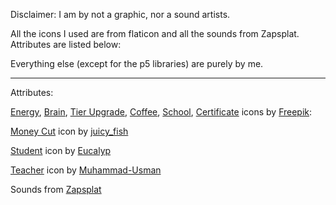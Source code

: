 Disclaimer:
I am by not a graphic, nor a sound artists.

All the icons I used are from flaticon and all the sounds from Zapsplat. 
Attributes are listed below:

Everything else (except for the p5 libraries) are purely by me.

---

Attributes:

[Energy](https://www.flaticon.com/free-icon/renewable-energy_1015595?term=energy&page=1&position=1&origin=style&related_id=1015595), [Brain](https://www.flaticon.com/free-icon/knowledge_3930343?term=knowledge&page=1&position=7&origin=search&related_id=3930343), [Tier Upgrade](https://www.flaticon.com/free-icon/upgrade_5207456?term=upgrade&page=1&position=18&origin=search&related_id=5207456), [Coffee](https://www.flaticon.com/free-icon/coffee-cup_751621?term=coffee&page=1&position=1&page=1&position=1&related_id=751621&origin=search), [School](https://www.flaticon.com/free-icon/school_2602412?term=school&page=1&position=4&page=1&position=4&related_id=2602412&origin=search), [Certificate](https://www.flaticon.com/free-icon/certificate_830855?term=degree&related_id=830855) icons by [Freepik](https://www.flaticon.com/authors/freepik):

[Money Cut](https://www.flaticon.com/free-icon/money-loss_4000696?term=money-cut&page=1&position=1&origin=search&related_id=4000696) icon by [juicy_fish](https://www.flaticon.com/authors/juicy-fish)

[Student](https://www.flaticon.com/free-icon/reading_948256?related_id=948225&origin=search) icon by [Eucalyp](https://www.flaticon.com/authors/eucalyp)

[Teacher](https://www.flaticon.com/free-icon/instructor_9139098?term=teacher&page=1&position=82&origin=search&related_id=9139098) icon by [Muhammad-Usman](https://www.flaticon.com/authors/muhammad-usman)

Sounds from [Zapsplat](https://www.zapsplat.com/)
